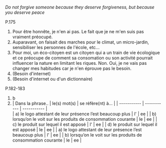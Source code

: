 *Do not forgive someone because they deserve forgiveness, but because you deserve peace*

P.175

1. Pour être honnête, je n'en ai pas. Le fait que je ne m'en suis pas vraiment préocupé.
2. Auparavant, on faisait des marches pour le climat, un micro-jardin, sensibiliser les personnes de l'école, etc...
3. Pour moi, un éco-citoyen est un citoyen qui a un train de vie écologique et ce préocupe de comment sa consomation ou son activité pourrait influencer la nature en limitant les riques. Non. Oui, je ne vais pas changer mes habitudes car je n'en éprouve pas le besoin.
4. (Besoin d'internet)
5. (Besoin d'internet ou d'un dictionnaire)

P.182-183

1. b
2. | Dans la phrase.. | le(s) mot(s) |  se réfère(nt) à... | 
| ----------- | ----------- |  ----------- |  
| a) le logo attestant de leur présence l’est beaucoup plus | l' |  ee |
| b) lorsqu’on le voit sur les produits de consommation courante | le | ee |
| c) le produit sur lequel il est apposé | l' |  ee |
| d) le produit sur lequel il est apposé | le | ee |
| a) le logo attestant de leur présence l’est beaucoup plus | l' |  ee |
| b) lorsqu’on le voit sur les produits de consommation courante | le | ee |

